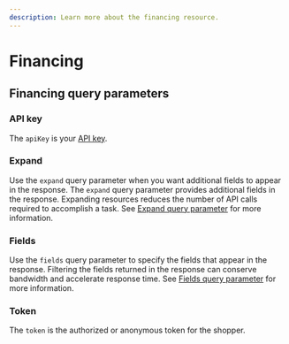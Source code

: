 ```yaml
---
description: Learn more about the financing resource.
---
```


# Financing

## Financing query parameters

### API key

The `apiKey` is your [API key](../../resources/API-structure/api-keys.md).

### Expand

Use the `expand` query parameter when you want additional fields to appear in the response. The `expand` query parameter provides additional fields in the response. Expanding resources reduces the number of API calls required to accomplish a task. See [Expand query parameter](../common-shoppers-and-admin-apis-reference/fields-and-expand-query-parameters.md#expand-query-parameter) for more information.

### Fields

Use the `fields` query parameter to specify the fields that appear in the response. Filtering the fields returned in the response can conserve bandwidth and accelerate response time. See [Fields query parameter](../common-shoppers-and-admin-apis-reference/fields-and-expand-query-parameters.md#fields-query-parameter) for more information.

### Token

The `token` is the authorized or anonymous token for the shopper.

